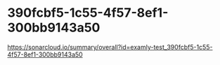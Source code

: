 # 390fcbf5-1c55-4f57-8ef1-300bb9143a50
https://sonarcloud.io/summary/overall?id=examly-test_390fcbf5-1c55-4f57-8ef1-300bb9143a50
